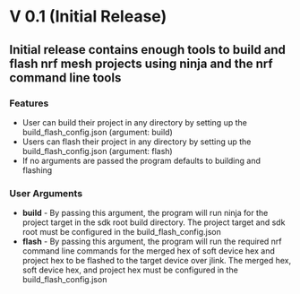 # V 0.1 (Initial Release)

## Initial release contains enough tools to build and flash nrf mesh projects using ninja and the nrf command line tools

### Features

- User can build their project in any directory by setting up the build_flash_config.json (argument: build)
- Users can flash their project in any directory by setting up the build_flash_config.json (argument: flash)
- If no arguments are passed the program defaults to building and flashing

### User Arguments

- **build** - By passing this argument, the program  will run ninja for the project target in the sdk root build directory. The project target and sdk root must be configured in the build_flash_config.json
- **flash** - By passing this argument, the program  will run the required nrf command line commands for the merged hex of soft device hex and project hex to be flashed to the target device over jlink. The merged hex, soft device hex, and project hex must be configured in the build_flash_config.json
  